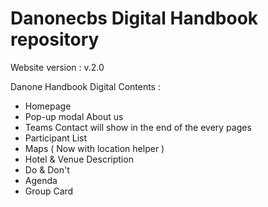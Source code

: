 # Danonecbs Digital Handbook repository

Website version : v.2.0

Danone Handbook Digital Contents :
- Homepage
- Pop-up modal About us
- Teams Contact will show in the end of the every pages
- Participant List
- Maps ( Now with location helper )
- Hotel & Venue Description
- Do & Don't
- Agenda
- Group Card
